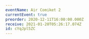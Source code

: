 ```yaml
---
eventName: Air Comiket 2
currentEvent: true
preorder: 2020-12-11T16:00:00.000Z
receive: 2021-01-20T05:26:17.074Z
id: cYqJpl5ZC
---
```

